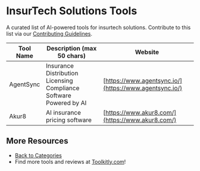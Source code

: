 # InsurTech Solutions Tools

A curated list of AI-powered tools for insurtech solutions. Contribute to this list via our [Contributing Guidelines](../CONTRIBUTING.md).

| Tool Name | Description (max 50 chars) | Website |
|-----------|----------------------------|---------|
| AgentSync | Insurance Distribution Licensing Compliance Software Powered by AI | [https://www.agentsync.io/](https://www.agentsync.io/) |
| Akur8 | AI insurance pricing software | [https://www.akur8.com/](https://www.akur8.com/) |

## More Resources
- [Back to Categories](../README.md)
- Find more tools and reviews at [Toolkitly.com](https://toolkitly.com)!
